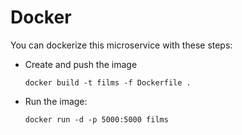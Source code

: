 # Docker
You can dockerize this microservice with these steps:
* Create and push the image
  ```
  docker build -t films -f Dockerfile .
  ```

* Run the image:
  ```
  docker run -d -p 5000:5000 films
  ```